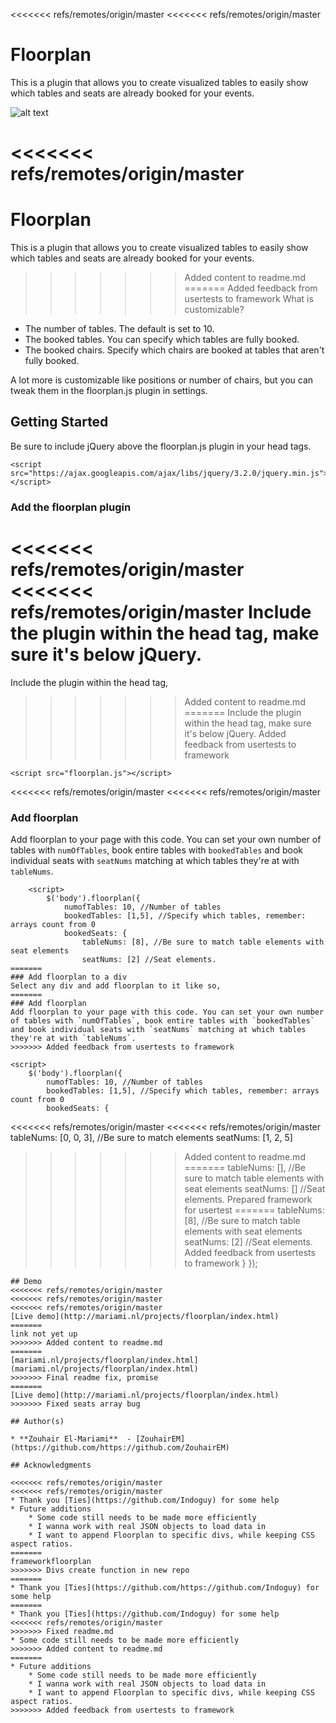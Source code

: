 <<<<<<< refs/remotes/origin/master
<<<<<<< refs/remotes/origin/master
# Floorplan
This is a plugin that allows you to create visualized tables to easily show which tables and seats are already booked for your events.

![alt text](http://oi67.tinypic.com/2dn9tv.jpg)

<<<<<<< refs/remotes/origin/master
=======
# Floorplan
This is a plugin that allows you to create visualized tables to easily show which tables and seats are already booked for your events.

>>>>>>> Added content to readme.md
=======
>>>>>>> Added feedback from usertests to framework
What is customizable?
* The number of tables. The default is set to 10.
* The booked tables. You can specify which tables are fully booked.
* The booked chairs. Specify which chairs are booked at tables that aren't fully booked.

A lot more is customizable like positions or number of chairs, but you can tweak them in the floorplan.js plugin in settings.

## Getting Started

Be sure to include jQuery above the floorplan.js plugin in your head tags.

```
<script src="https://ajax.googleapis.com/ajax/libs/jquery/3.2.0/jquery.min.js"></script>
```

### Add the floorplan plugin

<<<<<<< refs/remotes/origin/master
<<<<<<< refs/remotes/origin/master
Include the plugin within the head tag, make sure it's below jQuery.
=======
Include the plugin within the head tag,
>>>>>>> Added content to readme.md
=======
Include the plugin within the head tag, make sure it's below jQuery.
>>>>>>> Added feedback from usertests to framework

```
<script src="floorplan.js"></script>
```


<<<<<<< refs/remotes/origin/master
<<<<<<< refs/remotes/origin/master
### Add floorplan
Add floorplan to your page with this code. You can set your own number of tables with `numOfTables`, book entire tables with `bookedTables` and book individual seats with `seatNums` matching at which tables they're at with `tableNums`. 

```
    <script>
        $('body').floorplan({
            numofTables: 10, //Number of tables
            bookedTables: [1,5], //Specify which tables, remember: arrays count from 0
            bookedSeats: {
                tableNums: [8], //Be sure to match table elements with seat elements
                seatNums: [2] //Seat elements.
=======
### Add floorplan to a div
Select any div and add floorplan to it like so,
=======
### Add floorplan
Add floorplan to your page with this code. You can set your own number of tables with `numOfTables`, book entire tables with `bookedTables` and book individual seats with `seatNums` matching at which tables they're at with `tableNums`. 
>>>>>>> Added feedback from usertests to framework

```
    <script>
        $('body').floorplan({
            numofTables: 10, //Number of tables
            bookedTables: [1,5], //Specify which tables, remember: arrays count from 0
            bookedSeats: {
<<<<<<< refs/remotes/origin/master
<<<<<<< refs/remotes/origin/master
                tableNums: [0, 0, 3], //Be sure to match elements
                seatNums: [1, 2, 5]
>>>>>>> Added content to readme.md
=======
                tableNums: [], //Be sure to match table elements with seat elements
                seatNums: [] //Seat elements.
>>>>>>> Prepared framework for usertest
=======
                tableNums: [8], //Be sure to match table elements with seat elements
                seatNums: [2] //Seat elements.
>>>>>>> Added feedback from usertests to framework
            }
        });
    </script>
```
## Demo
<<<<<<< refs/remotes/origin/master
<<<<<<< refs/remotes/origin/master
<<<<<<< refs/remotes/origin/master
[Live demo](http://mariami.nl/projects/floorplan/index.html)
=======
link not yet up
>>>>>>> Added content to readme.md
=======
[mariami.nl/projects/floorplan/index.html](mariami.nl/projects/floorplan/index.html)
>>>>>>> Final readme fix, promise
=======
[Live demo](http://mariami.nl/projects/floorplan/index.html)
>>>>>>> Fixed seats array bug

## Author(s)

* **Zouhair El-Mariami**  - [ZouhairEM](https://github.com/https://github.com/ZouhairEM)

## Acknowledgments

<<<<<<< refs/remotes/origin/master
<<<<<<< refs/remotes/origin/master
* Thank you [Ties](https://github.com/Indoguy) for some help
* Future additions
    * Some code still needs to be made more efficiently
    * I wanna work with real JSON objects to load data in
    * I want to append Floorplan to specific divs, while keeping CSS aspect ratios.
=======
frameworkfloorplan
>>>>>>> Divs create function in new repo
=======
* Thank you [Ties](https://github.com/https://github.com/Indoguy) for some help
=======
* Thank you [Ties](https://github.com/Indoguy) for some help
<<<<<<< refs/remotes/origin/master
>>>>>>> Fixed readme.md
* Some code still needs to be made more efficiently
>>>>>>> Added content to readme.md
=======
* Future additions
    * Some code still needs to be made more efficiently
    * I wanna work with real JSON objects to load data in
    * I want to append Floorplan to specific divs, while keeping CSS aspect ratios.
>>>>>>> Added feedback from usertests to framework
